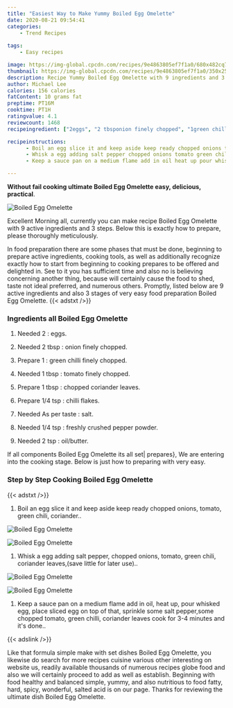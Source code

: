 ```yaml
---
title: "Easiest Way to Make Yummy Boiled Egg Omelette"
date: 2020-08-21 09:54:41
categories:
    - Trend Recipes
    
tags:
    - Easy recipes

image: https://img-global.cpcdn.com/recipes/9e4863805ef7f1a0/680x482cq70/boiled-egg-omelette-recipe-main-photo.jpg
thumbnail: https://img-global.cpcdn.com/recipes/9e4863805ef7f1a0/350x250cq70/boiled-egg-omelette-recipe-main-photo.jpg
description: Recipe Yummy Boiled Egg Omelette with 9 ingredients and 3 stages of easy cooking.
author: Michael Lee
calories: 156 calories
fatContent: 10 grams fat
preptime: PT16M
cooktime: PT1H
ratingvalue: 4.1
reviewcount: 1468
recipeingredient: ["2eggs", "2 tbsponion finely chopped", "1green chilli finely chopped", "1 tbsptomato finely chopped", "1 tbspchopped coriander leaves", "1/4 tspchilli flakes", "As per tastesalt", "1/4 tspfreshly crushed pepper powder", "2 tspoilbutter"]

recipeinstructions: 
      - Boil an egg slice it and keep aside keep ready chopped onions tomato green chili coriander 
      - Whisk a egg adding salt pepper chopped onions tomato green chili coriander leavessave little for later use 
      - Keep a sauce pan on a medium flame add in oil heat up pour whisked egg place sliced egg on top of that sprinkle some salt peppersome chopped tomato green chilli coriander leaves cook for 34 minutes and its done

---
```




**Without fail cooking ultimate Boiled Egg Omelette easy, delicious, practical**. 


![Boiled Egg Omelette](https://img-global.cpcdn.com/recipes/9e4863805ef7f1a0/680x482cq70/boiled-egg-omelette-recipe-main-photo.jpg "Boiled Egg Omelette")




Excellent Morning all, currently you can make recipe Boiled Egg Omelette with 9 active ingredients and 3 steps. Below this is exactly how to prepare, please thoroughly meticulously.

In food preparation there are some phases that must be done, beginning to prepare active ingredients, cooking tools, as well as additionally recognize exactly how to start from beginning to cooking prepares to be offered and delighted in. See to it you has sufficient time and also no is believing concerning another thing, because will certainly cause the food to shed, taste not ideal preferred, and numerous others. Promptly, listed below are 9 active ingredients and also 3 stages of very easy food preparation Boiled Egg Omelette.
{{< adstxt />}}

### Ingredients all Boiled Egg Omelette


1. Needed 2 : eggs.

1. Needed 2 tbsp : onion finely chopped.

1. Prepare 1 : green chilli finely chopped.

1. Needed 1 tbsp : tomato finely chopped.

1. Prepare 1 tbsp : chopped coriander leaves.

1. Prepare 1/4 tsp : chilli flakes.

1. Needed As per taste : salt.

1. Needed 1/4 tsp : freshly crushed pepper powder.

1. Needed 2 tsp : oil/butter.



If all components Boiled Egg Omelette its all set| prepares}, We are entering into the cooking stage. Below is just how to preparing with very easy.

### Step by Step Cooking Boiled Egg Omelette

{{< adstxt />}}


1. Boil an egg slice it and keep aside keep ready chopped onions, tomato, green chili, coriander..



![Boiled Egg Omelette](https://img-global.cpcdn.com/steps/2f5703d1cb433415/160x128cq70/boiled-egg-omelette-recipe-step-1-photo.jpg" "Boiled Egg Omelette")

![Boiled Egg Omelette](https://img-global.cpcdn.com/steps/8cb18e8e5b8d1ad3/160x128cq70/boiled-egg-omelette-recipe-step-1-photo.jpg" "Boiled Egg Omelette")



1. Whisk a egg adding salt pepper, chopped onions, tomato, green chili, coriander leaves,(save little for later use)..



![Boiled Egg Omelette](https://img-global.cpcdn.com/steps/f9d6f7e7c07d7e20/160x128cq70/boiled-egg-omelette-recipe-step-2-photo.jpg" "Boiled Egg Omelette")

![Boiled Egg Omelette](https://img-global.cpcdn.com/steps/40ff286203568f76/160x128cq70/boiled-egg-omelette-recipe-step-2-photo.jpg" "Boiled Egg Omelette")



1. Keep a sauce pan on a medium flame add in oil, heat up, pour whisked egg, place sliced egg on top of that, sprinkle some salt pepper,some chopped tomato, green chilli, coriander leaves cook for 3-4 minutes and it&#39;s done..





{{< adslink />}}

Like that formula simple make with set dishes Boiled Egg Omelette, you likewise do search for more recipes cuisine various other interesting on website us, readily available thousands of numerous recipes globe food and also we will certainly proceed to add as well as establish. Beginning with food healthy and balanced simple, yummy, and also nutritious to food fatty, hard, spicy, wonderful, salted acid is on our page. Thanks for reviewing the ultimate dish Boiled Egg Omelette.
